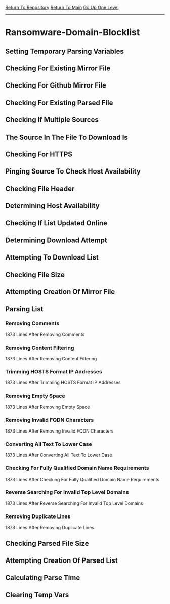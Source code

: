 [Return To Repository](https://github.com/deathbybandaid/piholeparser/)
[Return To Main](https://github.com/deathbybandaid/piholeparser/blob/master/RecentRunLogs/Mainlog.md)
[Go Up One Level](https://github.com/deathbybandaid/piholeparser/blob/master/RecentRunLogs/TopLevelScripts/30-Processing-Blacklists.md)
____________________________________
# Ransomware-Domain-Blocklist
## Setting Temporary Parsing Variables
## Checking For Existing Mirror File
## Checking For Github Mirror File
## Checking For Existing Parsed File
## Checking If Multiple Sources
## The Source In The File To Download Is
## Checking For HTTPS
## Pinging Source To Check Host Availability
## Checking File Header
## Determining Host Availability
## Checking If List Updated Online
## Determining Download Attempt
## Attempting To Download List
## Checking File Size
## Attempting Creation Of Mirror File
## Parsing List
### Removing Comments
1873 Lines After Removing Comments
### Removing Content Filtering
1873 Lines After Removing Content Filtering
### Trimming HOSTS Format IP Addresses
1873 Lines After Trimming HOSTS Format IP Addresses
### Removing Empty Space
1873 Lines After Removing Empty Space
### Removing Invalid FQDN Characters
1873 Lines After Removing Invalid FQDN Characters
### Converting All Text To Lower Case
1873 Lines After Converting All Text To Lower Case
### Checking For Fully Qualified Domain Name Requirements
1873 Lines After Checking For Fully Qualified Domain Name Requirements
### Reverse Searching For Invalid Top Level Domains
1873 Lines After Reverse Searching For Invalid Top Level Domains
### Removing Duplicate Lines
1873 Lines After Removing Duplicate Lines
## Checking Parsed File Size
## Attempting Creation Of Parsed List
## Calculating Parse Time
## Clearing Temp Vars
